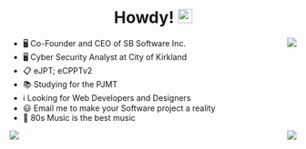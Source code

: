<div align="center">
    <h1>Howdy! <img src="https://media.giphy.com/media/hvRJCLFzcasrR4ia7z/giphy.gif" width="25px"></h1>
</div>

<div align="center">
    <img align="right" src="https://github-readme-stats.vercel.app/api/?username=pavel-sushko&count_private=true&theme=onedark&show_icons=true&line_height=25&hide=stars" />
</div>

- 🖥️ Co-Founder and CEO of SB Software Inc.
- 🖥️ Cyber Security Analyst at City of Kirkland
- 📋 eJPT; eCPPTv2
- 📚 Studying for the PJMT
- ℹ️ Looking for Web Developers and Designers
- 😃 Email me to make your Software project a reality
- 🎵 80s Music is the best music

<a>
    <img align="right" src="https://github-readme-stats.vercel.app/api/top-langs/?username=pavel-sushko&count_private=true&theme=onedark" />
</a>


<div align="left">
    <img align="left" src="https://github-profile-trophy.vercel.app/?username=pavel-sushko&theme=onedark&row=2&column=4&margin-h=20&margin-w=20" />
</div>
